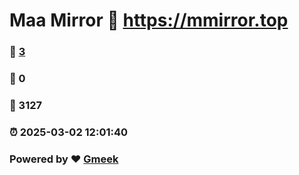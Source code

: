 # Maa Mirror :link: https://mmirror.top 
### :page_facing_up: [3](https://mmirror.top/tag.html) 
### :speech_balloon: 0 
### :hibiscus: 3127 
### :alarm_clock: 2025-03-02 12:01:40 
### Powered by :heart: [Gmeek](https://github.com/Meekdai/Gmeek)
